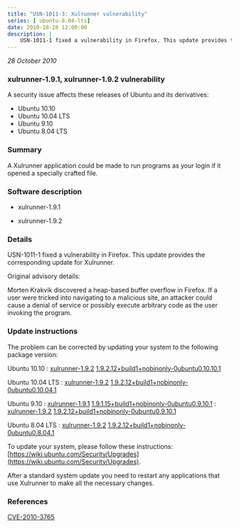 ```yaml
---
title: "USN-1011-3: Xulrunner vulnerability"
series: [ ubuntu-8.04-lts]
date: 2010-10-28 12:00:00
description: |
    USN-1011-1 fixed a vulnerability in Firefox. This update provides the corresponding update for Xulrunner.
--- 
```

 
 

*28 October 2010*

### xulrunner-1.9.1, xulrunner-1.9.2 vulnerability

A security issue affects these releases of Ubuntu and its derivatives:

* Ubuntu 10.10
* Ubuntu 10.04 LTS
* Ubuntu 9.10
* Ubuntu 8.04 LTS

### Summary

A Xulrunner application could be made to run programs as your login if it opened a specially crafted file.

### Software description

* xulrunner-1.9.1 

* xulrunner-1.9.2 

### Details

USN-1011-1 fixed a vulnerability in Firefox. This update provides the corresponding update for Xulrunner.

Original advisory details:

 Morten Krakvik discovered a heap-based buffer overflow in Firefox. If a user were tricked into navigating to a malicious site, an attacker could cause a denial of service or possibly execute arbitrary code as the user invoking the program. 

### Update instructions

The problem can be corrected by updating your system to the following package version:

Ubuntu 10.10
 : [xulrunner-1.9.2](https://launchpad.net/ubuntu/+source/xulrunner-1.9.2) <span> [1.9.2.12+build1+nobinonly-0ubuntu0.10.10.1](https://launchpad.net/ubuntu/+source/xulrunner-1.9.2/1.9.2.12+build1+nobinonly-0ubuntu0.10.10.1) </span> 

Ubuntu 10.04 LTS
 : [xulrunner-1.9.2](https://launchpad.net/ubuntu/+source/xulrunner-1.9.2) <span> [1.9.2.12+build1+nobinonly-0ubuntu0.10.04.1](https://launchpad.net/ubuntu/+source/xulrunner-1.9.2/1.9.2.12+build1+nobinonly-0ubuntu0.10.04.1) </span> 

Ubuntu 9.10
 : [xulrunner-1.9.1](https://launchpad.net/ubuntu/+source/xulrunner-1.9.1) <span> [1.9.1.15+build1+nobinonly-0ubuntu0.9.10.1](https://launchpad.net/ubuntu/+source/xulrunner-1.9.1/1.9.1.15+build1+nobinonly-0ubuntu0.9.10.1) </span> 
 : [xulrunner-1.9.2](https://launchpad.net/ubuntu/+source/xulrunner-1.9.2) <span> [1.9.2.12+build1+nobinonly-0ubuntu0.9.10.1](https://launchpad.net/ubuntu/+source/xulrunner-1.9.2/1.9.2.12+build1+nobinonly-0ubuntu0.9.10.1) </span> 

Ubuntu 8.04 LTS
 : [xulrunner-1.9.2](https://launchpad.net/ubuntu/+source/xulrunner-1.9.2) <span> [1.9.2.12+build1+nobinonly-0ubuntu0.8.04.1](https://launchpad.net/ubuntu/+source/xulrunner-1.9.2/1.9.2.12+build1+nobinonly-0ubuntu0.8.04.1) </span> 

To update your system, please follow these instructions: [https://wiki.ubuntu.com/Security/Upgrades](https://wiki.ubuntu.com/Security/Upgrades).

After a standard system update you need to restart any applications that use Xulrunner to make all the necessary changes. 

### References

 
 [CVE-2010-3765](http://people.ubuntu.com/~ubuntu-security/cve/CVE-2010-3765)
 

